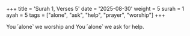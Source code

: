 +++
title = 'Surah 1, Verses 5'
date = '2025-08-30'
weight = 5
surah = 1
ayah = 5
tags = ["alone", "ask", "help", "prayer", "worship"]
+++

You ˹alone˺ we worship and You ˹alone˺ we ask for help.